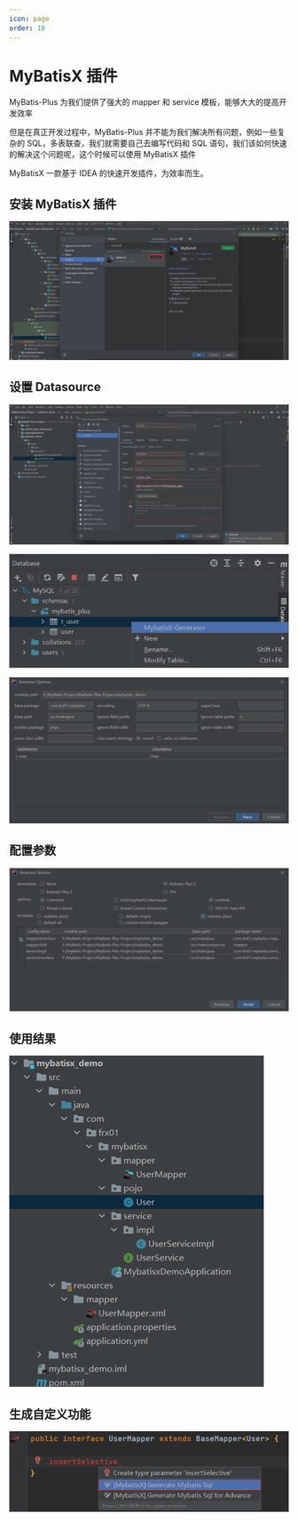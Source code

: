 ```yaml
---
icon: page
order: 10
---
```

# MyBatisX 插件

MyBatis-Plus 为我们提供了强大的 mapper 和 service 模板，能够大大的提高开发效率

但是在真正开发过程中，MyBatis-Plus 并不能为我们解决所有问题，例如一些复杂的 SQL，多表联查，我们就需要自己去编写代码和 SQL 语句，我们该如何快速的解决这个问题呢，这个时候可以使用 MyBatisX 插件

MyBatisX 一款基于 IDEA 的快速开发插件，为效率而生。

## 安装 MyBatisX 插件

![image-20230410144951736](./assets/image-20230410144951736.png)

## 设置 Datasource

![image-20230410144954490](./assets/image-20230410144954490.png)

![image-20230410144959493](./assets/image-20230410144959493.png)

![image-20230410145002091](./assets/image-20230410145002091.png)

## 配置参数

![image-20230410145005121](./assets/image-20230410145005121.png)

## 使用结果

![image-20230410145007595](./assets/image-20230410145007595.png)

## 生成自定义功能

![image-20230410145009987](./assets/image-20230410145009987.png)
